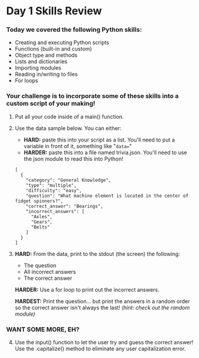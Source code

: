 # Day 1 Skills Review

### Today we covered the following Python skills:
- Creating and executing Python scripts
- Functions (built-in and custom)
- Object type and methods
- Lists and dictionaries
- Importing modules
- Reading in/writing to files
- For loops

### Your challenge is to incorporate some of these skills into a custom script of your making!

1. Put all your code inside of a main() function.

0. Use the data sample below. You can either:
    - **HARD:** paste this into your script as a list. You'll need to put a variable in front of it, something like "`data=`"
    - **HARDER:** paste this into a file named trivia.json. You'll need to use the json module to read this into Python!


    ```
    [
      {
        "category": "General Knowledge",
        "type": "multiple",
        "difficulty": "easy",
        "question": "What machine element is located in the center of fidget spinners?",
        "correct_answer": "Bearings",
        "incorrect_answers": [
          "Axles",
          "Gears",
          "Belts"
        ]
      }
    ]
    ```

0. **HARD:** From the data, print to the stdout (the screen) the following:
    - The question
    - All incorrect answers
    - The correct answer

   **HARDER:** Use a for loop to print out the incorrect answers.
   
   **HARDEST:** Print the question... but print the answers in a random order so the correct answer isn't always the last! *(hint: check out the random module)*
   
### WANT SOME MORE, EH?

4. Use the input() function to let the user try and guess the correct answer! Use the .capitalize() method to eliminate any user capitalization error.
